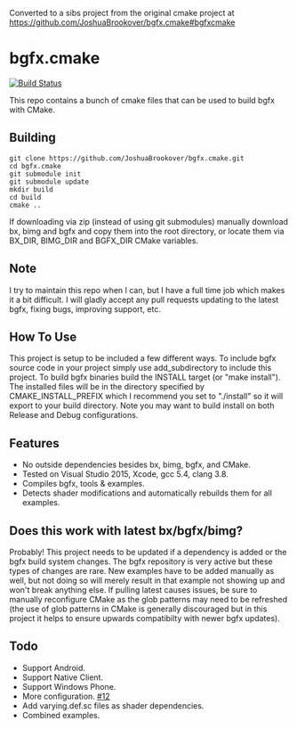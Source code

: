 Converted to a sibs project from the original cmake project at https://github.com/JoshuaBrookover/bgfx.cmake#bgfxcmake

bgfx.cmake
===================
[![Build Status](https://travis-ci.org/JoshuaBrookover/bgfx.cmake.svg?branch=master)](https://travis-ci.org/JoshuaBrookover/bgfx.cmake)

This repo contains a bunch of cmake files that can be used to build bgfx with CMake.

Building
-------------

```
git clone https://github.com/JoshuaBrookover/bgfx.cmake.git
cd bgfx.cmake
git submodule init
git submodule update
mkdir build
cd build
cmake ..
```

If downloading via zip (instead of using git submodules) manually download bx, bimg and bgfx and copy them into the root directory, or locate them via BX_DIR, BIMG_DIR and BGFX_DIR CMake variables.

Note
-------------
I try to maintain this repo when I can, but I have a full time job which makes it a bit difficult. I will gladly accept any pull requests updating to the latest bgfx, fixing bugs, improving support, etc.

How To Use
-------------
This project is setup to be included a few different ways. To include bgfx source code in your project simply use add_subdirectory to include this project. To build bgfx binaries build the INSTALL target (or "make install"). The installed files will be in the directory specified by CMAKE_INSTALL_PREFIX which I recommend you set to "./install" so it will export to your build directory. Note you may want to build install on both Release and Debug configurations.

Features
-------------
* No outside dependencies besides bx, bimg, bgfx, and CMake.
* Tested on Visual Studio 2015, Xcode, gcc 5.4, clang 3.8.
* Compiles bgfx, tools & examples.
* Detects shader modifications and automatically rebuilds them for all examples.

Does this work with latest bx/bgfx/bimg?
-------------
Probably! This project needs to be updated if a dependency is added or the bgfx build system changes. The bgfx repository is very active but these types of changes are rare. New examples have to be added manually as well, but not doing so will merely result in that example not showing up and won't break anything else. If pulling latest causes issues, be sure to manually reconfigure CMake as the glob patterns may need to be refreshed (the use of glob patterns in CMake is generally discouraged but in this project it helps to ensure upwards compatibilty with newer bgfx updates).

Todo
-------------
* Support Android.
* Support Native Client.
* Support Windows Phone.
* More configuration. [#12](https://github.com/JoshuaBrookover/bgfx.cmake/issues/12)
* Add varying.def.sc files as shader dependencies.
* Combined examples.

